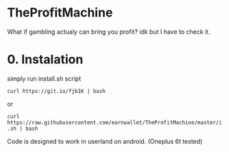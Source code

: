 # TheProfitMachine
What if gambling actualy can bring you profit? idk but I have to check it.


# 0. Instalation
simply run install.sh script 

`curl https://git.io/fjb1K | bash`

or

`curl https://raw.githubusercontent.com/earnwallet/TheProfitMachine/master/i.sh | bash`

Code is designed to work in userland on android. (Oneplus 6t tested)
